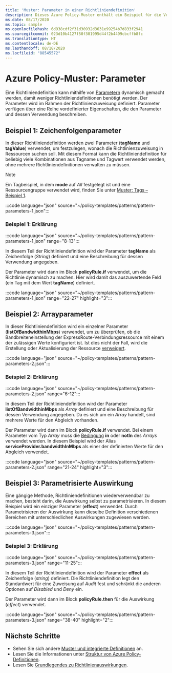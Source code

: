 ```yaml
---
title: 'Muster: Parameter in einer Richtliniendefinition'
description: Dieses Azure Policy-Muster enthält ein Beispiel für die Verwendung von Parametern in einer Richtliniendefinition.
ms.date: 08/17/2020
ms.topic: sample
ms.openlocfilehash: 6d938cdf2f31d30932d3631e99254b7d833f2941
ms.sourcegitcommit: 023d10b4127f50f301995d44f2b4499cbcffb8fc
ms.translationtype: HT
ms.contentlocale: de-DE
ms.lasthandoff: 08/18/2020
ms.locfileid: "88545572"
---
```

# <a name="azure-policy-pattern-parameters"></a>Azure Policy-Muster: Parameter

Eine Richtliniendefinition kann mithilfe von [Parametern](../concepts/definition-structure.md#parameters) dynamisch gemacht werden, damit weniger Richtliniendefinitionen benötigt werden. Der Parameter wird im Rahmen der Richtlinienzuweisung definiert. Parameter verfügen über eine Reihe vordefinierter Eigenschaften, die den Parameter und dessen Verwendung beschreiben.

## <a name="sample-1-string-parameters"></a>Beispiel 1: Zeichenfolgenparameter

In dieser Richtliniendefinition werden zwei Parameter (**tagName** und **tagValue**) verwendet, um festzulegen, wonach die Richtlinienzuweisung in Ressourcen suchen soll. Mit diesem Format kann die Richtliniendefinition für beliebig viele Kombinationen aus Tagname und Tagwert verwendet werden, ohne mehrere Richtliniendefinitionen verwalten zu müssen.

> [!NOTE]
> Ein Tagbeispiel, in dem **mode** auf _All_ festgelegt ist und eine Ressourcengruppe verwendet wird, finden Sie unter [Muster: Tags –Beispiel 1](./pattern-tags.md#sample-1-parameterize-tags).

:::code language="json" source="~/policy-templates/patterns/pattern-parameters-1.json":::

### <a name="sample-1-explanation"></a>Beispiel 1: Erklärung

:::code language="json" source="~/policy-templates/patterns/pattern-parameters-1.json" range="8-13":::

In diesem Teil der Richtliniendefinition wird der Parameter **tagName** als Zeichenfolge (_String_) definiert und eine Beschreibung für dessen Verwendung angegeben.

Der Parameter wird dann im Block **policyRule.if** verwendet, um die Richtlinie dynamisch zu machen. Hier wird damit das auszuwertende Feld (ein Tag mit dem Wert **tagName**) definiert.

:::code language="json" source="~/policy-templates/patterns/pattern-parameters-1.json" range="22-27" highlight="3":::

## <a name="sample-2-array-parameters"></a>Beispiel 2: Arrayparameter

In dieser Richtliniendefinition wird ein einzelner Parameter (**listOfBandwidthinMbps**) verwendet, um zu überprüfen, ob die Bandbreiteneinstellung der ExpressRoute-Verbindungsressource mit einem der zulässigen Werte konfiguriert ist. Ist dies nicht der Fall, wird die Erstellung oder Aktualisierung der Ressource [verweigert](../concepts/effects.md#deny).

:::code language="json" source="~/policy-templates/patterns/pattern-parameters-2.json":::

### <a name="sample-2-explanation"></a>Beispiel 2: Erklärung

:::code language="json" source="~/policy-templates/patterns/pattern-parameters-2.json" range="6-12":::

In diesem Teil der Richtliniendefinition wird der Parameter **listOfBandwidthinMbps** als _Array_ definiert und eine Beschreibung für dessen Verwendung angegeben. Da es sich um ein _Array_ handelt, sind mehrere Werte für den Abgleich vorhanden.

Der Parameter wird dann im Block **policyRule.if** verwendet. Bei einem Parameter vom Typ _Array_ muss die [Bedingung](../concepts/definition-structure.md#conditions) **in** oder **notIn** des _Arrays_
verwendet werden.
In diesem Beispiel wird der Alias **serviceProvider.bandwidthInMbps** als einer der definierten Werte für den Abgleich verwendet.

:::code language="json" source="~/policy-templates/patterns/pattern-parameters-2.json" range="21-24" highlight="3":::

## <a name="sample-3-parameterized-effect"></a>Beispiel 3: Parametrisierte Auswirkung

Eine gängige Methode, Richtliniendefinitionen wiederverwendbar zu machen, besteht darin, die Auswirkung selbst zu parametrisieren. In diesem Beispiel wird ein einziger Parameter (**effect**) verwendet. Durch Parametrisieren der Auswirkung kann dieselbe Definition verschiedenen Bereichen mit unterschiedlichen Auswirkungen zugewiesen werden.

:::code language="json" source="~/policy-templates/patterns/pattern-parameters-3.json":::

### <a name="sample-3-explanation"></a>Beispiel 3: Erklärung

:::code language="json" source="~/policy-templates/patterns/pattern-parameters-3.json" range="11-25":::

In diesem Teil der Richtliniendefinition wird der Parameter **effect** als Zeichenfolge (_string_) definiert. Die Richtliniendefinition legt den Standardwert für eine Zuweisung auf _Audit_ fest und schränkt die anderen Optionen auf _Disabled_ und _Deny_ ein.

Der Parameter wird dann im Block **policyRule.then** für die Auswirkung (_effect_) verwendet.

:::code language="json" source="~/policy-templates/patterns/pattern-parameters-3.json" range="38-40" highlight="2":::

## <a name="next-steps"></a>Nächste Schritte

- Sehen Sie sich andere [Muster und integrierte Definitionen](./index.md) an.
- Lesen Sie die Informationen unter [Struktur von Azure Policy-Definitionen](../concepts/definition-structure.md).
- Lesen Sie [Grundlegendes zu Richtlinienauswirkungen](../concepts/effects.md).